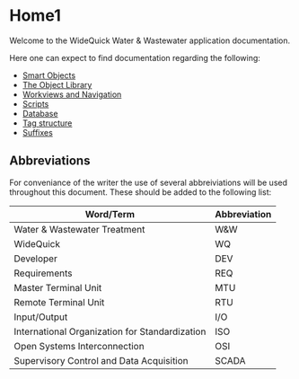 Home1
============

Welcome to the WideQuick Water & Wastewater application documentation. 

Here one can expect to find documentation regarding the following:

 - [Smart Objects](Smart_Objects/index.md)
 - [The Object Library](Object_Library/index.md)
-  [Workviews and Navigation](Workviews/index.md)
 - [Scripts](Scripts/index.md)
 - [Database](Testing/index.md) 
 - [Tag structure](Tag_Structure/index.md)
 - [Suffixes](Suffixes/index.md)

## Abbreviations

For conveniance of the writer the use of several abbreiviations will be used throughout this document. These should be added to the following list:

| Word/Term                                      | Abbreviation |
| ---------------------------------------------- | ------------ |
| Water & Wastewater Treatment                   | W&W          |
| WideQuick                                      | WQ           |
| Developer                                      | DEV          |
| Requirements                                   | REQ          |
| Master Terminal Unit                           | MTU          |
| Remote Terminal Unit                           | RTU          |
| Input/Output                                   | I/O          |
| International Organization for Standardization | ISO          |
| Open Systems Interconnection                   | OSI          |
| Supervisory Control and Data Acquisition       | SCADA        |

